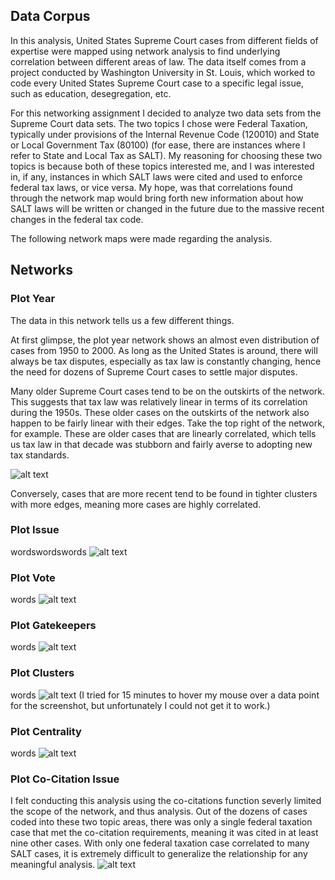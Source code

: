 ## Data Corpus
In this analysis, United States Supreme Court cases from different fields of expertise were mapped using network analysis to find underlying correlation between different areas of law. The data itself comes from a project conducted by Washington University in St. Louis, which worked to code every United States Supreme Court case to a specific legal issue, such as education, desegregation, etc.

For this networking assignment I decided to analyze two data sets from the Supreme Court data sets. The two topics I chose were Federal Taxation, typically under provisions of the Internal Revenue Code (120010) and State or Local Government Tax (80100) (for ease, there are instances where I refer to State and Local Tax as SALT). My reasoning for choosing these two topics is because both of these topics interested me, and I was interested in, if any, instances in which SALT laws were cited and used to enforce federal tax laws, or vice versa. My hope, was that correlations found through the network map would bring forth new information about how SALT laws will be written or changed in the future due to the massive recent changes in the federal tax code.

The following network maps were made regarding the analysis.

## Networks

### Plot Year
The data in this network tells us a few different things.

At first glimpse, the plot year network shows an almost even distribution of cases from 1950 to 2000. As long as the United States is around, there will always be tax disputes, especially as tax law is constantly changing, hence the need for dozens of Supreme Court cases to settle major disputes.

Many older Supreme Court cases tend to be on the outskirts of the network. This suggests that tax law was relatively linear in terms of its correlation during the 1950s. These older cases on the outskirts of the network also happen to be fairly linear with their edges. Take the top right of the network, for example. These are older cases that are linearly correlated, which tells us tax law in that decade was stubborn and fairly averse to adopting new tax standards.

![alt text](https://github.com/introdh/intro-dh2018-felxis/blob/master/images/plot%20year.JPG "Plot Year")

Conversely, cases that are more recent tend to be found in tighter clusters with more edges, meaning more cases are highly correlated.

### Plot Issue
wordswordswords
![alt text](https://github.com/introdh/intro-dh2018-felxis/blob/master/images/plot%20issue.JPG "Plot Issue")

### Plot Vote
words
![alt text](https://github.com/introdh/intro-dh2018-felxis/blob/master/images/plot%20vote.JPG "Plot Vote")

### Plot Gatekeepers
words
![alt text](https://github.com/introdh/intro-dh2018-felxis/blob/master/images/plot%20gatekeeper.JPG "Plot Gatekeepers")

### Plot Clusters
words
![alt text](https://github.com/introdh/intro-dh2018-felxis/blob/master/images/plot%20cluster.JPG "Plot Clusters")
(I tried for 15 minutes to hover my mouse over a data point for the screenshot, but unfortunately I could not get it to work.)

### Plot Centrality
words
![alt text](https://github.com/introdh/intro-dh2018-felxis/blob/master/images/plot%20centrality.JPG "Plot Centrality")

### Plot Co-Citation Issue
I felt conducting this analysis using the co-citations function severly limited the scope of the network, and thus analysis. Out of the dozens of cases coded into these two topic areas, there was only a single federal taxation case that met the co-citation requirements, meaning it was cited in at least nine other cases. With only one federal taxation case correlated to many SALT cases, it is extremely difficult to generalize the relationship for any meaningful analysis.
![alt text](https://github.com/introdh/intro-dh2018-felxis/blob/master/images/cocitation%20plot%20issue.JPG "Co-Citation Plot Issue")

